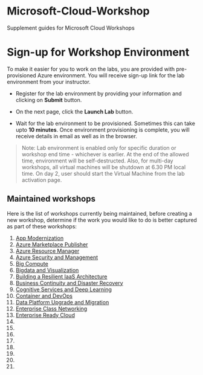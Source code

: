 # Microsoft-Cloud-Workshop
Supplement guides for Microsoft Cloud Workshops
# Sign-up for Workshop Environment

To make it easier for you to work on the labs, you are provided with pre-provisioned Azure environment. You will receive sign-up link for the lab environment from your instructor. 

* Register for the lab environment by providing your information and clicking on **Submit** button.

* On the next page, click the **Launch Lab** button.
 
* Wait for the lab environment to be provisioned. Sometimes this can take upto **10 minutes**. Once environment provisioning is complete, you will receive details in email as well as in the browser.
 
 > Note: Lab environment is enabled only for specific duration or workshop end time - whichever is earlier. At the end of the allowed time, environment will be self-destructed. Also, for multi-day workshops, all virtual machines will be shutdown at 6.30 PM local time. On day 2, user should start the Virtual Machine from the lab activation page.
 
## Maintained workshops
Here is the list of workshops currently being maintained, before creating a new workshop, determine if the work you would like to do is better captured as part of these workshops:

1. [App Modernization](https://github.com/akn9050/Microsoft-Cloud-Workshop/blob/master/app-modernization-doc)
1. [Azure Marketplace Publisher](https://github.com/akn9050/Microsoft-Cloud-Workshop/blob/master/azure-marketplace-publisher)
1. [Azure Resource Manager](https://github.com/akn9050/Microsoft-Cloud-Workshop/blob/master/azure-resource-manager)
1. [Azure Security and Management](https://github.com/akn9050/Microsoft-Cloud-Workshop/tree/master/azure-security-and-management)
1. [Big Compute](https://github.com/akn9050/Microsoft-Cloud-Workshop/tree/master/big-compute)
1. [Bigdata and Visualization](https://github.com/akn9050/Microsoft-Cloud-Workshop/tree/master/bigdata-and-visualization)
1. [Building a Resilient IaaS Architecture](https://github.com/akn9050/Microsoft-Cloud-Workshop/tree/master/building-a-resilient-iaas-architecture)
1. [Business Continuity and Disaster Recovery](https://github.com/akn9050/Microsoft-Cloud-Workshop/tree/master/business-continuity-and-disaster-recovery)
1. [Cognitive Services and Deep Learning](https://github.com/akn9050/Microsoft-Cloud-Workshop/tree/master/cognitive-services-and-deep-learning)
1. [Container and DevOps](https://github.com/akn9050/Microsoft-Cloud-Workshop/tree/master/container-and-devops)
1. [Data Platform Upgrade and Migration](https://github.com/akn9050/Microsoft-Cloud-Workshop/tree/master/data-platform-upgrade-and-migration)
1. [Enterprise Class Networking](https://github.com/akn9050/Microsoft-Cloud-Workshop/tree/master/enterprise-class-networking)
1. [Enterprise Ready Cloud](enterprise-ready-cloud)
1. []()
1. []()
1. []()
1. []()
1. []()
1. []()
1. []()
1. []()
